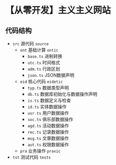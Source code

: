 # 【从零开发】主义主义网站

## 代码结构

* `src` 源代码 `source`
    * `ont` 基础计算 `ontic`
        - `base.ts` 进制转换
        - `utc.ts` 时间格式
        - `adm.ts` 行政区划
        - `json.ts` JSON数据声明
    * `eid` 核心代码 `eidetic`
        - `typ.ts` 数据类型声明
        - `db.ts` 数据库初始化与数据操作声明
        - `is.ts` 数据定义与检查
        - `id.ts` 实体数据操作
        - `usr.ts` 用户数据操作
        - `soc.ts` 俱乐部数据操作
        - `agd.ts` 活动数据操作
        - `rec.ts` 记录数据操作
        - `msg.ts` 文章数据操作
        - `aut.ts` 权限数据操作
    * `pra` 业务操作 `praxic`
* `tst` 测试代码 `tests`